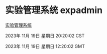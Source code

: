 # 实验管理系统 expadmin
[实验管理系统](http://219.139.197.168:56808/expadmin-782313d2-e1b1-4ea7-932e-3a55e6a1a4d0/)

2023年 11月 19日 星期日 20:20:02 CST

2023年 11月 19日 星期日 12:20:02 GMT
